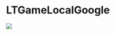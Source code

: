# LTGameLocalGoogle
[![](https://jitpack.io/v/muyishuangfeng/LTGameLocalGoogle.svg)](https://jitpack.io/#muyishuangfeng/LTGameLocalGoogle)
